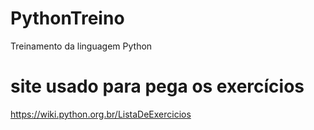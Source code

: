 # PythonTreino
Treinamento da linguagem Python

# site usado para pega os exercícios

https://wiki.python.org.br/ListaDeExercicios
